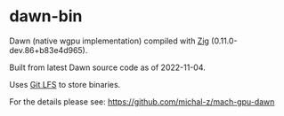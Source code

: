 # dawn-bin

Dawn (native wgpu implementation) compiled with [Zig](https://ziglang.org/download/) (0.11.0-dev.86+b83e4d965).

Built from latest Dawn source code as of 2022-11-04.

Uses [Git LFS](https://git-lfs.github.com/) to store binaries.

For the details please see: https://github.com/michal-z/mach-gpu-dawn
